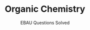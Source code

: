 ---
title: Organic Chemistry 
subtitle: EBAU Questions Solved
summary: EBAU Questions Solved.
tags:
- EBAU
- organic-chemistry
categories:
- Chemistry

# Optional external URL for project (replaces project detail page).
external_link: "https://drive.google.com/file/d/1EFxD1LVncN-EGOIq6xUAJaNjtWYf3gop/view"

image:
  caption: Image by [**Colin Behrens**](https://pixabay.com/es/users/colin00b-346653/) on [Pixabay](https://pixabay.com/es/)
  focal_point: Smart
---